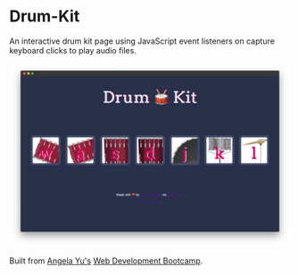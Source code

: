 # Drum-Kit

An interactive drum kit page using JavaScript event listeners on capture keyboard clicks to play audio files.

![Drum Kit Screenshot](https://raw.githubusercontent.com/timmybytes/Drum-Kit/master/src/images/DrumKitScreenshot.png)

Built from [Angela Yu's](https://twitter.com/yu_angela) [Web Development Bootcamp](https://www.udemy.com/course/the-complete-web-development-bootcamp/).
